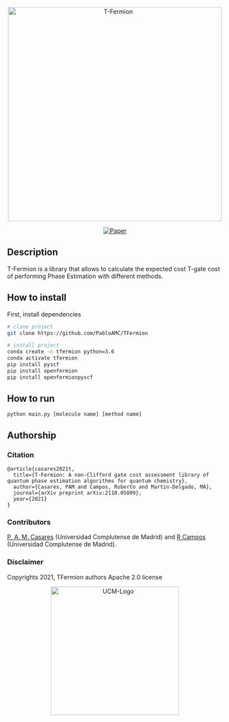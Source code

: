 <div align="center">    
 <img width="500" alt="T-Fermion" src="https://user-images.githubusercontent.com/20182937/139062847-e45efa4c-b45c-4de4-9a0e-73bffbc2ff76.png">   
 
 [![Paper](http://img.shields.io/badge/arxiv-quant.ph:2110.05899-B31B1B.svg)](https://arxiv.org/abs/2110.05899)
</div>
 
## Description   
T-Fermion is a library that allows to calculate the expected cost T-gate cost of performing Phase Estimation with different methods.

## How to install  
First, install dependencies   
```bash
# clone project   
git clone https://github.com/PabloAMC/TFermion

# install project
conda create -n tfermion python=3.6
conda activate tfermion
pip install pyscf
pip install openfermion
pip install openfermionpyscf
 ```   

## How to run
```
python main.py [molecule name] [method name]
```

## Authorship
### Citation   
```
@article{casares2021t,
  title={T-Fermion: A non-Clifford gate cost assessment library of quantum phase estimation algorithms for quantum chemistry},
  author={Casares, PAM and Campos, Roberto and Martin-Delgado, MA},
  journal={arXiv preprint arXiv:2110.05899},
  year={2021}
}
```   
### Contributors  
[P. A. M. Casares](https://github.com/PabloAMC) (Universidad Complutense de Madrid) and [R Campos](https://github.com/roberCo) (Universidad Complutense de Madrid).

### Disclaimer
Copyrights 2021, TFermion authors Apache 2.0 license

<div align="center">
<img width="300" alt="UCM-Logo" src="https://user-images.githubusercontent.com/20182937/139064090-2f3ddc11-a140-44da-8339-0de2c86a6b7d.png">
</div>
